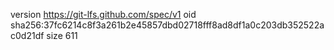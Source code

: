 version https://git-lfs.github.com/spec/v1
oid sha256:37fc6214c8f3a261b2e45857dbd02718fff8ad8df1a0c203db352522ac0d21df
size 611
